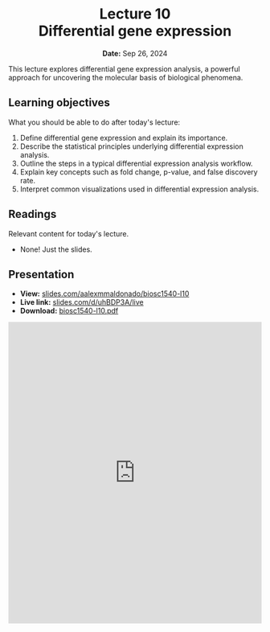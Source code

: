 <h1 align="center">
<b>Lecture 10</b><br>
Differential gene expression
</h1>
<p align="center">
<b>Date:</b> Sep 26, 2024
</p>

This lecture explores differential gene expression analysis, a powerful approach for uncovering the molecular basis of biological phenomena.

## Learning objectives

What you should be able to do after today's lecture:

1.  Define differential gene expression and explain its importance.
2.  Describe the statistical principles underlying differential expression analysis.
3.  Outline the steps in a typical differential expression analysis workflow.
4.  Explain key concepts such as fold change, p-value, and false discovery rate.
5.  Interpret common visualizations used in differential expression analysis.

## Readings

Relevant content for today's lecture.

-   None! Just the slides.

## Presentation

-   **View:** [slides.com/aalexmmaldonado/biosc1540-l10](https://slides.com/aalexmmaldonado/biosc1540-l10)
-   **Live link:** [slides.com/d/uhBDP3A/live](https://slides.com/d/uhBDP3A/live)
-   **Download:** [biosc1540-l10.pdf](/lectures/10/biosc1540-l10.pdf)

<iframe src="https://slides.com/aalexmmaldonado/biosc1540-l10/embed?byline=hidden&share=hidden" width="100%" height="600" title="BIOSC 1540: Lecture 10" scrolling="no" frameborder="0" webkitallowfullscreen mozallowfullscreen allowfullscreen></iframe>
